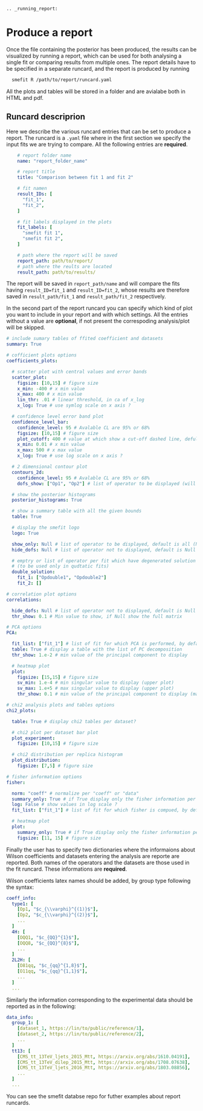 ```eval_rst
.. _running_report:
```

# Produce a report

Once the file containing the posterior has been produced, the results can be visualized by running a report,
which can be used for both analysing a single fit or comparing results from multiple ones.
The report details have to be specified in a separate runcard, and the report is produced by running

```bash
  smefit R /path/to/report/runcard.yaml
```
All the plots and tables will be stored in a folder and are avialabe both in HTML and pdf.

## Runcard descriprion

Here we describe the various runcard entries that can be set to produce a report.
The runcard is a `.yaml` file where in the first section we specify the input fits we are trying to compare.
All the following entries are **required**.

```yaml
    # report folder name
    name: "report_folder_name"

    # report title
    title: "Comparison between fit 1 and fit 2"

    # fit namen
    result_IDs: [
      "fit_1",
      "fit_2",
    ]

    # fit labels displayed in the plots
    fit_labels: [
      "smefit fit 1",
      "smefit fit 2",
    ]

    # path where the report will be saved
    report_path: path/to/report/
    # path where the reults are located
    result_path: path/to/results/
```

The report will be saved in ``report_path/name`` and will compare the fits having
``result_ID=fit_1`` and ``result_ID=fit_2``,
whose results are therefore saved in ``result_path/fit_1`` and ``result_path/fit_2`` respectively.

In the second part of the report runcard you can specify which kind of plot you want to
include in your report and with which settings.
All the  entries without a value are **optional**, if not present the correspoding analysis/plot will
be skipped.

```yaml
# include sumary tables of ffited coefficient and datasets
summary: True

# cofficient plots options
coefficients_plots:

  # scatter plot with central values and error bands
  scatter_plot:
    figsize: [10,15] # figure size
    x_min: -400 # x min value
    x_max: 400 # x min value
    lin_thr: .01 # linear threshold, in ca of x_log
    x_log: True # use symlog scale on x axis ?

  # confidence level error band plot
  confidence_level_bar:
    confidence_level: 95 # Avalable CL are 95% or 68%
    figsize: [10,15] # figure size
    plot_cutoff: 400 # value at which show a cut-off dashed line, defult is Null
    x_min: 0.01 # x min value
    x_max: 500 # x max value
    x_log: True # use log scale on x axis ?

  # 2 dimensional contour plot
  contours_2d:
    confidence_level: 95 # Avalable CL are 95% or 68%
    dofs_show: ["Op1", "Op2"] # list of operator to be displayed (will include all the possible pairs), default is Null

  # show the posterior histograms
  posterior_histograms: True

  # show a summary table with all the given bounds
  table: True

  # display the smefit logo
  logo: True

  show_only: Null # list of operator to be displayed, default is all (Null)
  hide_dofs: Null # list of operator not to displayed, default is Null

  # emptry or list of operator per fit which have degenerated solution
  # (to be used only in qudtatic fits)
  double_solution:
    fit_1: ["Opdouble1", "Opdouble2"]
    fit_2: []

# correlation plot options
correlations:

  hide_dofs: Null # list of operator not to displayed, default is Null
  thr_show: 0.1 # Min value to show, if Null show the full matrix

# PCA options
PCA:

  fit_list: ["fit_1"] # list of fit for which PCA is performed, by default all the fits will be included
  table: True # display a table with the list of PC decomposition
  thr_show: 1.e-2 # min value of the principal component to display

  # heatmap plot
  plot:
    figsize: [15,15] # figure size
    sv_min: 1.e-4 # min singular value to display (upper plot)
    sv_max: 1.e+5 # max singular value to display (upper plot)
    thr_show: 0.1 # min value of the principal component to display (main plot)

# chi2 analysis plots and tables options
chi2_plots:

  table: True # display chi2 tables per dataset?

  # chi2 plot per dataset bar plot
  plot_experiment:
    figsize: [10,15] # figure size

  # chi2 distribution per replica histogram
  plot_distribution:
    figsize: [7,5] # figure size

# fisher information options
fisher:

  norm: "coeff" # normalize per "coeff" or "data"
  summary_only: True # if True display only the fisher information per dataset group. If False will show the fine grained dataset per dataset
  log: False # show values in log scale ?
  fit_list: ["fit_1"] # list of fit for which fisher is compued, by default all the fits will be included

  # heatmap plot
  plot:
    summary_only: True # if True display only the fisher information per dataset group. If False will show the fine grained dataset per dataset
    figsize: [11, 15] # figure size

```

Finally the user has to specify two dictionaries where the informaions about
Wilson coefficients and datasets entering the analysis are reporte are reported.
Both names of the operators and the datasets are those used in the fit runcard.
These informations are **required**.

Wilson coefficients latex names should be added, by group type following
the syntax:

```yaml
coeff_info:
  type1: [
    [Op1, "$c_{\\varphi}^{(1)}$"],
    [Op2, "$c_{\\varphi}^{(2)}$"],
    ...
  ]
  4H: [
    [OQQ1, "$c_{QQ}^{1}$"],
    [OQQ8, "$c_{QQ}^{8}$"],
    ...
  ]
  2L2H: [
    [O81qq, "$c_{qq}^{1,8}$"],
    [O11qq, "$c_{qq}^{1,1}$"],
    ...
  ]
  ...
```

Similarly the information corresponding to the experimental data
should be reported as in the following:

```yaml
data_info:
  group_1: [
    [dataset_1, https://lin/to/public/reference/1],
    [dataset_2, https://lin/to/public/reference/2],
    ...
  ]
  tt13: [
    [CMS_tt_13TeV_ljets_2015_Mtt, https://arxiv.org/abs/1610.04191],
    [CMS_tt_13TeV_dilep_2015_Mtt, https://arxiv.org/abs/1708.07638],
    [CMS_tt_13TeV_ljets_2016_Mtt, https://arxiv.org/abs/1803.08856],
    ...
  ]
  ...
```

You can see the smefit databse repo for futher examples about report runcards.
